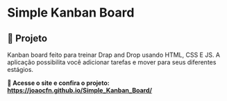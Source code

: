 # Simple Kanban Board

## :pencil: Projeto

Kanban board feito para treinar Drap and Drop usando HTML, CSS E JS. A aplicação possibilita você adicionar tarefas e mover para seus diferentes estágios.

**:link: Acesse o site e confira o projeto:
https://joaocfn.github.io/Simple_Kanban_Board/**


